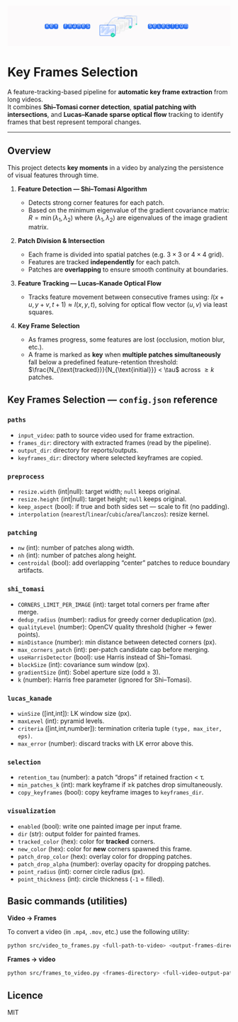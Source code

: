 ![logo](pictures/logo.png)

# Key Frames Selection

A feature-tracking-based pipeline for **automatic key frame extraction** from long videos.  
It combines **Shi–Tomasi corner detection**, **spatial patching with intersections**, and **Lucas–Kanade sparse optical flow** tracking to identify frames that best represent temporal changes.

---

## Overview

This project detects **key moments** in a video by analyzing the persistence of visual features through time.

1. **Feature Detection — Shi–Tomasi Algorithm**
   - Detects strong corner features for each patch.
   - Based on the minimum eigenvalue of the gradient covariance matrix:
     $R = \min(\lambda_1, \lambda_2)$ where $(\lambda_1, \lambda_2)$ are eigenvalues of the image gradient matrix.

2. **Patch Division & Intersection**
   - Each frame is divided into spatial patches (e.g. $3×3$ or $4×4$ grid).
   - Features are tracked **independently** for each patch.
   - Patches are **overlapping** to ensure smooth continuity at boundaries.

3. **Feature Tracking — Lucas–Kanade Optical Flow**
   - Tracks feature movement between consecutive frames using:
     $I(x + u, \, y + v, \, t + 1) \approx I(x, \, y, \, t)$, solving for optical flow vector $(u, v)$ via least squares.

4. **Key Frame Selection**
   - As frames progress, some features are lost (occlusion, motion blur, etc.).
   - A frame is marked as **key** when **multiple patches simultaneously** fall below a predefined feature-retention threshold:
     $\frac{N_{\text{tracked}}}{N_{\text{initial}}} < \tau$ across $\ge k$ patches.


## Key Frames Selection — `config.json` reference

### `paths`

* `input_video`: path to source video used for frame extraction.
* `frames_dir`: directory with extracted frames (read by the pipeline).
* `output_dir`: directory for reports/outputs.
* `keyframes_dir`: directory where selected keyframes are copied.

### `preprocess`

* `resize.width` (int|null): target width; `null` keeps original.
* `resize.height` (int|null): target height; `null` keeps original.
* `keep_aspect` (bool): if true and both sides set — scale to fit (no padding).
* `interpolation` (`nearest`/`linear`/`cubic`/`area`/`lanczos`): resize kernel.

### `patching`

* `nw` (int): number of patches along width.
* `nh` (int): number of patches along height.
* `centroidal` (bool): add overlapping “center” patches to reduce boundary artifacts.

### `shi_tomasi`

* `CORNERS_LIMIT_PER_IMAGE` (int): target total corners per frame after merge.
* `dedup_radius` (number): radius for greedy corner deduplication (px).
* `qualityLevel` (number): OpenCV quality threshold (higher → fewer points).
* `minDistance` (number): min distance between detected corners (px).
* `max_corners_patch` (int): per-patch candidate cap before merging.
* `useHarrisDetector` (bool): use Harris instead of Shi–Tomasi.
* `blockSize` (int): covariance sum window (px).
* `gradientSize` (int): Sobel aperture size (odd ≥ 3).
* `k` (number): Harris free parameter (ignored for Shi–Tomasi).

### `lucas_kanade`

* `winSize` ([int,int]): LK window size (px).
* `maxLevel` (int): pyramid levels.
* `criteria` ([int,int,number]): termination criteria tuple `(type, max_iter, eps)`.
* `max_error` (number): discard tracks with LK error above this.

### `selection`

* `retention_tau` (number): a patch “drops” if retained fraction < τ.
* `min_patches_k` (int): mark keyframe if ≥k patches drop simultaneously.
* `copy_keyframes` (bool): copy keyframe images to `keyframes_dir`.

### `visualization`

* `enabled` (bool): write one painted image per input frame.
* `dir` (str): output folder for painted frames.
* `tracked_color` (hex): color for **tracked** corners.
* `new_color` (hex): color for **new** corners spawned this frame.
* `patch_drop_color` (hex): overlay color for dropping patches.
* `patch_drop_alpha` (number): overlay opacity for dropping patches.
* `point_radius` (int): corner circle radius (px).
* `point_thickness` (int): circle thickness (`-1` = filled).


## Basic commands (utilities)

**Video → Frames**

To convert a video (in `.mp4`, `.mov`, etc.) use the following utility:
```bash
python src/video_to_frames.py <full-path-to-video> <output-frames-directory> --max-fps 4 --ext png --overwrite false
```

**Frames → video**

```bash
python src/frames_to_video.py <frames-directory> <full-video-output-path> --fps 24 --ext png --overwrite
```


## Licence

MIT